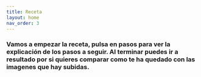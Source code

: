 ```yaml
---
title: Receta
layout: home
nav_order: 3
---
```

### Vamos a empezar la receta, pulsa en **pasos** para ver la explicación de los pasos a seguir. Al terminar puedes ir a **resultado** por si quieres comparar como te ha quedado con las imagenes que hay subidas.
